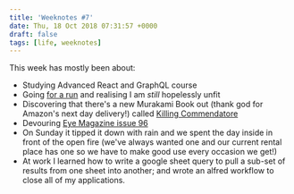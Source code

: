 ```yaml
---
title: 'Weeknotes #7'
date: Thu, 18 Oct 2018 07:31:57 +0000
draft: false
tags: [life, weeknotes]
---
```


This week has mostly been about:

*   Studying Advanced React and GraphQL course
*   Going [for a run](https://www.strava.com/activities/1906502974) and realising I am _still_ hopelessly unfit
*   Discovering that there's a new Murakami Book out (thank god for Amazon's next day delivery!) called [Killing Commendatore](https://www.amazon.co.uk/Killing-Commendatore-Haruki-Murakami/dp/1787300196/ref=sr_1_1?ie=UTF8&qid=1539847367&sr=8-1&keywords=Killing+Commendatore)
*   Devouring [Eye Magazine issue 96](http://www.eyemagazine.com/magazine/issue-96)
*   On Sunday it tipped it down with rain and we spent the day inside in front of the open fire (we've always wanted one and our current rental place has one so we have to make good use every occasion we get!)
*   At work I learned how to write a google sheet query to pull a sub-set of results from one sheet into another; and wrote an alfred workflow to close all of my applications.